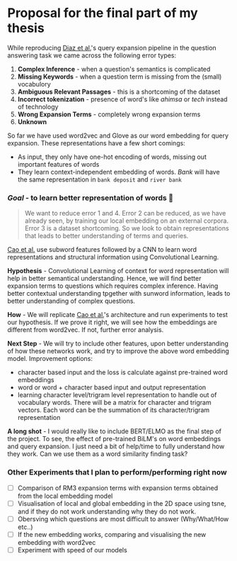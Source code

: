 # Proposal for the final part of my thesis

While reproducing [Diaz et al.](http://www.aclweb.org/anthology/P16-1035)'s query expansion pipeline in the question answering task
we came across the following error types:

1. **Complex Inference** - when a question's semantics is complicated
2. **Missing Keywords** - when a question term is missing from the (small) vocabulory
3. **Ambiguous Relevant Passages** - this is a shortcoming of the dataset
4. **Incorrect tokenization** - presence of word's like *ahimsa* or *tech* instead of technology
5. **Wrong Expansion Terms** - completely wrong expansion terms
6. **Unknown**


So far we have used word2vec and Glove as our word embedding for query expansion. These representations have a few short comings:
- As input, they only have one-hot encoding of words, missing out important features of words
- They learn context-independent embedding of words. *Bank* will have the same representation in ```bank deposit``` and ```river bank```


### ***Goal*** - to learn better representation of words :space_invader: 
> We want to reduce error 1 and 4. Error 2 can be reduced, as we have already seen, by training our local embedding on an external corpora.
 Error 3 is a dataset shortcoming. So we look to obtain representations that leads to better understanding of terms and queries.


[Cao et al.](https://aaai.org/ocs/index.php/AAAI/AAAI17/paper/view/14724) use subword features followed by a CNN to learn word representations
and structural information using Convolutional Learning. 

**Hypothesis** - Convolutional Learning of context for word representation will help in better semantical understanding. Hence,  we 
 will find better expansion terms to questions which requires complex inference. Having better contextual understanding tpgether with sunword information, 
leads to better understanding of complex questions.

**How** - We will replicate [Cao et al.](https://aaai.org/ocs/index.php/AAAI/AAAI17/paper/view/14724)'s architecture and run experiments 
to test our hypothesis. If we prove it right, we will see how the embeddings are different from word2vec. If not, further error analysis.

**Next Step** - We will try to include other features, upon better understanding of how these networks work, and try to improve the above word embedding model.
Improvement options:
- character based input and the loss is calculate against pre-trained word embeddings 
- word or word + character based input and output representation
- learning character level/trigram level representation to handle out of vocabulary words. There will be a matrix for character and trigram vectors. Each word can be the summation of its character/trigram representation


**A long shot** - I would really like to include BERT/ELMO as the final step of the project. To see, the effect of pre-trained BiLM's on word embeddings and query expansion. I just need a bit of help/time to fully understand how they work.
Can we use them as a word similarity finding task?



### Other Experiments that I plan to perform/performing right now
- [ ] Comparison of RM3 expansion terms with expansion terms obtained from the local embedding model 
- [ ] Visualisation of local and global embedding in the 2D space using tsne, and if they do not work understanding why they do not work.
- [ ] Obersving which questions are most difficult to answer (Why/What/How etc..)
- [ ] If the new embedding works, comparing and visualising the new embedding with word2vec
- [ ] Experiment with speed of our models
